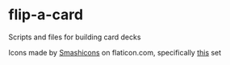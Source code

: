 # flip-a-card
Scripts and files for building card decks

Icons made by [Smashicons](https://www.flaticon.com/authors/smashicons) on flaticon.com, specifically [this](https://www.flaticon.com/packs/essential-set-2) set